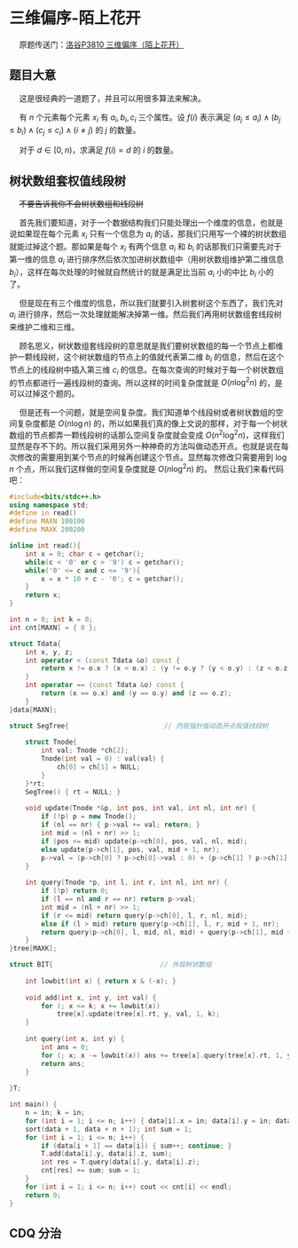 # 三维偏序-陌上花开

&emsp; 原题传送门：[洛谷P3810 三维偏序（陌上花开）](https://www.luogu.com.cn/problem/P3810)

## 题目大意
&emsp; 这是很经典的一道题了，并且可以用很多算法来解决。

&emsp; 有 $n$ 个元素每个元素 $x_i$ 有 $a_i, b_i, c_i$ 三个属性。设 $f(i)$ 表示满足 $(a_j \leq a_i) \land (b_j \leq b_i) \land (c_j \leq c_i) \land (i \neq j)$ 的 $j$ 的数量。

&emsp; 对于 $d \in [0, n)$，求满足 $f(i) = d$ 的 $i$ 的数量。

## 树状数组套权值线段树

&emsp; ~~不要告诉我你不会树状数组和线段树~~

&emsp; 首先我们要知道，对于一个数据结构我们只能处理出一个维度的信息，也就是说如果现在每个元素 $x_i$ 只有一个信息为 $a_i$ 的话，那我们只用写一个裸的树状数组就能过掉这个题。那如果是每个 $x_i$ 有两个信息 $a_i$ 和 $b_i$ 的话那我们只需要先对于第一维的信息 $a_i$ 进行排序然后依次加进树状数组中（用树状数组维护第二维信息 $b_i$），这样在每次处理的时候就自然统计的就是满足比当前 $a_i$ 小的中比 $b_i$ 小的了。

&emsp; 但是现在有三个维度的信息，所以我们就要引入树套树这个东西了，我们先对 $a_i$ 进行排序，然后一次处理就能解决掉第一维。然后我们再用树状数组套线段树来维护二维和三维。

&emsp; 顾名思义，树状数组套线段树的意思就是我们要树状数组的每一个节点上都维护一颗线段树，这个树状数组的节点上的值就代表第二维 $b_i$ 的信息，然后在这个节点上的线段树中插入第三维 $c_i$ 的信息。在每次查询的时候对于每一个树状数组的节点都进行一遍线段树的查询。所以这样的时间复杂度就是 $O(n\log^2 n)$ 的，是可以过掉这个题的。

&emsp; 但是还有一个问题，就是空间复杂度。我们知道单个线段树或者树状数组的空间复杂度都是 $O(n\log n)$ 的，所以如果我们真的像上文说的那样，对于每一个树状数组的节点都弄一颗线段树的话那么空间复杂度就会变成 $O(n^2\log^2n)$，这样我们显然是存不下的。所以我们采用另外一种神奇的方法叫做动态开点。也就是说在每次修改的需要用到某个节点的时候再创建这个节点。显然每次修改只需要用到 $\log n$ 个点，所以我们这样做的空间复杂度就是 $O(n\log^2n)$ 的。 然后让我们来看代码吧：

```cpp
#include<bits/stdc++.h>
using namespace std;
#define in read()
#define MAXN 100100
#define MAXK 200200

inline int read(){
	int x = 0; char c = getchar();
	while(c < '0' or c > '9') c = getchar();
	while('0' <= c and c <= '9'){
		x = x * 10 + c - '0'; c = getchar();
	}
	return x;
}

int n = 0; int k = 0;
int cnt[MAXN] = { 0 };

struct Tdata{
    int x, y, z;
    int operator < (const Tdata &o) const {
        return x != o.x ? (x < o.x) : (y != o.y ? (y < o.y) : (z < o.z));
    }
    int operator == (const Tdata &o) const {
        return (x == o.x) and (y == o.y) and (z == o.z);
    }
}data[MAXN];

struct SegTree{                        // 内层指针版动态开点权值线段树
    
	struct Tnode{
        int val; Tnode *ch[2];
        Tnode(int val = 0) : val(val) {
            ch[0] = ch[1] = NULL;
        }
    }*rt;
    SegTree() { rt = NULL; }
    
    void update(Tnode *&p, int pos, int val, int nl, int nr) {
        if (!p) p = new Tnode();
        if (nl == nr) { p->val += val; return; }
        int mid = (nl + nr) >> 1;
        if (pos <= mid) update(p->ch[0], pos, val, nl, mid);
        else update(p->ch[1], pos, val, mid + 1, nr);
        p->val = (p->ch[0] ? p->ch[0]->val : 0) + (p->ch[1] ? p->ch[1]->val : 0);
    }
    
    int query(Tnode *p, int l, int r, int nl, int nr) {
        if (!p) return 0;
        if (l == nl and r == nr) return p->val;
        int mid = (nl + nr) >> 1;
        if (r <= mid) return query(p->ch[0], l, r, nl, mid);
        else if (l > mid) return query(p->ch[1], l, r, mid + 1, nr);
        return query(p->ch[0], l, mid, nl, mid) + query(p->ch[1], mid + 1, r, mid + 1, nr);
    }
}tree[MAXK];

struct BIT{                           // 外层树状数组
	
	int lowbit(int x) { return x & (-x); }
	
	void add(int x, int y, int val) {
	    for (; x <= k; x += lowbit(x)) 
	        tree[x].update(tree[x].rt, y, val, 1, k);
	}
	
	int query(int x, int y) {
	    int ans = 0;
	    for (; x; x -= lowbit(x)) ans += tree[x].query(tree[x].rt, 1, y, 1, k);
	    return ans;
	}
	
}T;

int main() {
    n = in; k = in;
    for (int i = 1; i <= n; i++) { data[i].x = in; data[i].y = in; data[i].z = in; }
    sort(data + 1, data + n + 1); int sum = 1;                             // 第一层排序
    for (int i = 1; i <= n; i++) {
        if (data[i + 1] == data[i]) { sum++; continue; }
        T.add(data[i].y, data[i].z, sum);
        int res = T.query(data[i].y, data[i].z);
        cnt[res] += sum; sum = 1;
    }
    for (int i = 1; i <= n; i++) cout << cnt[i] << endl;
    return 0;
}
```

## CDQ 分治
